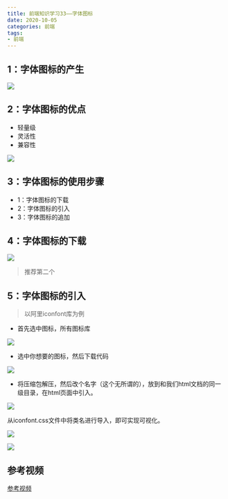 ```yaml
---
title: 前端知识学习33——字体图标
date: 2020-10-05
categories: 前端
tags: 
- 前端
---
```


## 1：字体图标的产生
![](https://jiapeiyang.oss-cn-beijing.aliyuncs.com/img/20201005114504.png)

## 2：字体图标的优点
* 轻量级
* 灵活性
* 兼容性

![](https://jiapeiyang.oss-cn-beijing.aliyuncs.com/img/20201005114535.png)

## 3：字体图标的使用步骤
* 1：字体图标的下载
* 2：字体图标的引入
* 3：字体图标的追加

## 4：字体图标的下载
![](https://jiapeiyang.oss-cn-beijing.aliyuncs.com/img/20201005114735.png)

> 推荐第二个

## 5：字体图标的引入
>以阿里iconfont库为例

* 首先选中图标，所有图标库

![](https://jiapeiyang.oss-cn-beijing.aliyuncs.com/img/20201005114832.png)

* 选中你想要的图标，然后下载代码

![](https://jiapeiyang.oss-cn-beijing.aliyuncs.com/img/20201005114856.png)

* 将压缩包解压，然后改个名字（这个无所谓的），放到和我们html文档的同一级目录，在html页面中引入。

![](https://jiapeiyang.oss-cn-beijing.aliyuncs.com/img/20201005115019.png)

从iconfont.css文件中将类名进行导入，即可实现可视化。

![](https://jiapeiyang.oss-cn-beijing.aliyuncs.com/img/20201005115108.png)

![](https://jiapeiyang.oss-cn-beijing.aliyuncs.com/img/20201005115119.png)

## 参考视频
[参考视频](https://www.bilibili.com/video/BV1NA411e7kD?from=search&seid=1916568929390771025)